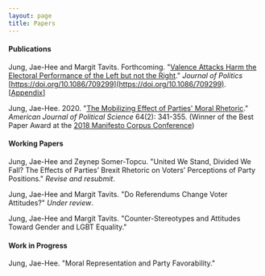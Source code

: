 ```yaml
---
layout: page
title: Papers
---
```


#### Publications

Jung, Jae-Hee and Margit Tavits. Forthcoming. "[Valence Attacks Harm the Electoral Performance of the Left but not the Right](https://www.dropbox.com/s/anfwljcdolb2ub8/Jung_Tavits_valence_attacks.pdf?dl=0)." _Journal of Politics_ [https://doi.org/10.1086/709299](https://doi.org/10.1086/709299). [[Appendix](https://www.dropbox.com/s/dcben9ktll94ozw/Jung_Tavits_valence_attacks_OA.pdf?dl=0)]

Jung, Jae-Hee. 2020. "[The Mobilizing Effect of Parties' Moral Rhetoric](https://onlinelibrary.wiley.com/doi/full/10.1111/ajps.12476)." _American Journal of Political Science_ 64(2): 341-355. (Winner of the Best Paper Award at the [2018 Manifesto Corpus Conference](https://manifesto-project.wzb.eu/conference-2018))

#### Working Papers

Jung, Jae-Hee and Zeynep Somer-Topcu. "United We Stand, Divided We Fall? The Effects of Parties’ Brexit Rhetoric on Voters’ Perceptions of Party Positions." _Revise and resubmit_.

Jung, Jae-Hee and Margit Tavits. "Do Referendums Change Voter Attitudes?" _Under review_.

Jung, Jae-Hee and Margit Tavits. "Counter-Stereotypes and Attitudes Toward Gender and LGBT Equality."

#### Work in Progress

Jung, Jae-Hee. "Moral Representation and Party Favorability."
